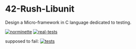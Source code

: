 # 42-Rush-Libunit
Design a Micro-framework in C language dedicated to testing.

[![norminette](https://github.com/Alexdelia/42-Rush-Libunit/actions/workflows/norminette.yml/badge.svg)](https://github.com/Alexdelia/42-Rush-Libunit/actions/workflows/norminette.yml) [![real-tests](https://github.com/Alexdelia/42-Rush-Libunit/actions/workflows/real-tests.yml/badge.svg)](https://github.com/Alexdelia/42-Rush-Libunit/actions/workflows/real-tests.yml)

supposed to fail: [![tests](https://github.com/Alexdelia/42-Rush-Libunit/actions/workflows/tests.yml/badge.svg)](https://github.com/Alexdelia/42-Rush-Libunit/actions/workflows/tests.yml)
